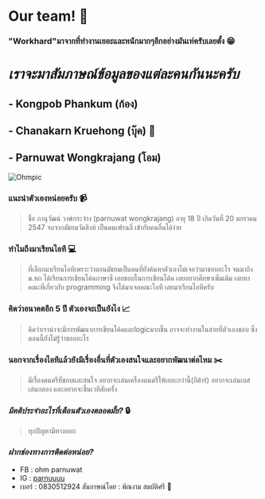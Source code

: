 # Our team! :wave:



### "Workhard"มาจากที่ทํางานเยอะและหนักมากๆอีกอย่างมันเท่ครับเลยตั้ง :grin:


# ***เราจะมาสัมภาษณ์ข้อมูลของแต่ละคนกันนะครับ***

## - Kongpob Phankum (ก้อง)

## - Chanakarn Kruehong (บุ๊ค) :orange_book:

## - Parnuwat Wongkrajang (โอม)
 
![Ohmpic](../main/png/Ohm_pic.jpg)

### แนะนําตัวเองหน่อยครับ :video_camera:
> ชื่อ ภานุวัฒน์ วงษ์กระจ่าง (parnuwat wongkrajang)  อายุ 18 ปี เกิดวันที่ 20 มกราคม 2547 จบจากมัธยมวัดสิงห์ เป็นคนเฟรนลี่ เข้ากับคนอื่นได้ง่าย
### ทำไมถึงมาเรียนไอที :computer:
> ที่เลือกมาเรียนไอทีเพราะว่าตอนมัธยมเป็นคนที่ยังค้นหาตัวเองไม่เจอว่ามาชอบอะไร จนมาถึงม.หก ได้เรียนการเขียนโค้ดภาษาซี เลยชอบในการเขียนโค้ด เลยอยากศึกษาเพิ่มเติม เลยหาคณะที่เกี่ยวกับ programming จึงได้มาเจอคณะไอที เลยมาเรียนไอทีครับ
### **คิดว่าอนาคตอีก 5 ปี ตัวเองจะเป็นยังไง** :chart_with_upwards_trend:
> คิดว่าเราน่าจะมีการพัฒนาการเขียนโค้ดและlogicมากขึ้น อาจจะทำงานในสายที่ตัวเองชอบ 
ซึ่งตอนนี้ยังไม่รู้ว่าชอบอะไร
### **นอกจากเรื่องไอทีแล้วยังมีเรื่องอื่นที่ตัวเองสนใจและอยากพัฒนาต่อไหม** :scissors:
> มีเรื่องดนตรีที่ชอบและสนใจ อยากจะเล่นเครื่องดนตรีให้เยอะกว่านี้(กีต้าร์) อยากจะเล่นเบสเล่นกลอง และอยากจะขึ้นเวทีสักครั้ง
### *มีคติประจําอะไรที่เตือนตัวเองตลอดมั้ย?* :lock:
> ทุกปัญหามีทางออก
### *ฝากช่องทางการติดต่อหน่อย?*
- FB : ohm parnuwat 
- IG : [parnuuuu](https://www.instagram.com/parnuuuu/)
- เบอร์ : 0830512924
สัมภาษณ์โดย : พิณงาม สมบัติศรี :gun:

